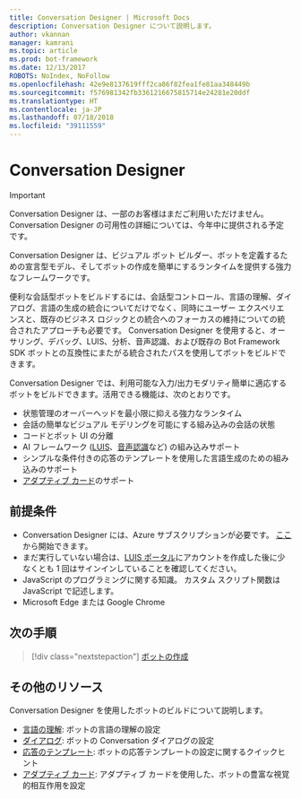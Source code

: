```yaml
---
title: Conversation Designer | Microsoft Docs
description: Conversation Designer について説明します。
author: vkannan
manager: kamrani
ms.topic: article
ms.prod: bot-framework
ms.date: 12/13/2017
ROBOTS: NoIndex, NoFollow
ms.openlocfilehash: 42e9e8137619fff2ca86f82fea1fe81aa348449b
ms.sourcegitcommit: f576981342fb3361216675815714e24281e20ddf
ms.translationtype: HT
ms.contentlocale: ja-JP
ms.lasthandoff: 07/18/2018
ms.locfileid: "39111559"
---
```

# <a name="conversation-designer"></a>Conversation Designer
> [!IMPORTANT]
> Conversation Designer は、一部のお客様はまだご利用いただけません。 Conversation Designer の可用性の詳細については、今年中に提供される予定です。

Conversation Designer は、ビジュアル ボット ビルダー、ボットを定義するための宣言型モデル、そしてボットの作成を簡単にするランタイムを提供する強力なフレームワークです。

便利な会話型ボットをビルドするには、会話型コントロール、言語の理解、ダイアログ、言語の生成の統合についてだけでなく、同時にユーザー エクスペリエンスと、既存のビジネス ロジックとの統合へのフォーカスの維持についての統合されたアプローチも必要です。 Conversation Designer を使用すると、オーサリング、デバッグ、LUIS、分析、音声認識、および既存の Bot Framework SDK ボットとの互換性にまたがる統合されたパスを使用してボットをビルドできます。

Conversation Designer では、利用可能な入力/出力モダリティ簡単に適応するボットをビルドできます。活用できる機能は、次のとおりです。 

- 状態管理のオーバーヘッドを最小限に抑える強力なランタイム
- 会話の簡単なビジュアル モデリングを可能にする組み込みの会話の状態
- コードとポット UI の分離
- AI フレームワーク (<a href="https://luis.ai" target="_blank">LUIS</a>、<a href="https://www.microsoft.com/cognitive-services/en-us/speech-api" target="_blank">音声認識</a>など) の組み込みサポート
- シンプルな条件付きの応答のテンプレートを使用した言語生成のための組み込みのサポート
- [アダプティブ カード](conversation-designer-adaptive-cards.md)のサポート

## <a name="prerequisites"></a>前提条件

- Conversation Designer には、Azure サブスクリプションが必要です。 <a href="https://azure.microsoft.com/en-us/" target="_blank">ここ</a>から開始できます。
- まだ実行していない場合は、[LUIS ポータル](https://luis.ai)にアカウントを作成した後に少なくとも 1 回はサインインしていることを確認してください。
- JavaScript のプログラミングに関する知識。 カスタム スクリプト関数は JavaScript で記述します。
- Microsoft Edge または Google Chrome

## <a name="next-steps"></a>次の手順
> [!div class="nextstepaction"]
> [ボットの作成](conversation-designer-create-bot.md)

## <a name="additional-resources"></a>その他のリソース
Conversation Designer を使用したボットのビルドについて説明します。
- [言語の理解](conversation-designer-luis.md): ボットの言語の理解の設定
- [ダイアログ](conversation-designer-dialogues.md): ボットの Conversation ダイアログの設定
- [応答のテンプレート](conversation-designer-response-templates.md): ボットの応答テンプレートの設定に関するクイックヒント
- [アダプティブ カード](conversation-designer-adaptive-cards.md): アダプティブ カードを使用した、ボットの豊富な視覚的相互作用を設定
